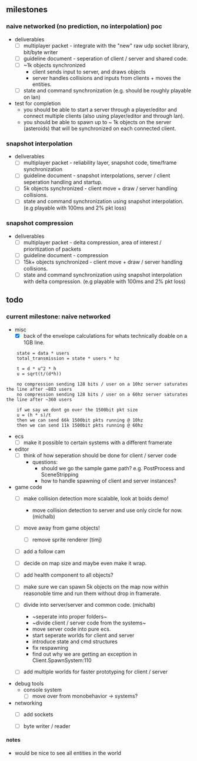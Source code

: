 ## milestones

### naive networked (no prediction, no interpolation) poc
  - deliverables
    - [ ] multiplayer packet - integrate with the "new" raw udp socket library, bit/byte writer
    - [ ] guideline document - seperation of client / server and shared code.
    - [ ] ~1k objects synchronized
      - client sends input to server, and draws objects
      - server handles collisions and inputs from clients + moves the entities.
    - [ ] state and command synchronization (e.g. should be roughly playable on lan)

  - test for completion
    - you should be able to start a server through a player/editor and connect multiple clients (also using player/editor and through lan).
    - you should be able to spawn up to ~ 1k objects on the server (asteroids) that will be synchronized on each connected client.

### snapshot interpolation
  - deliverables
    - [ ] multiplayer packet - reliability layer, snapshot code, time/frame synchronization
    - [ ] guideline document - snapshot interpolations, server / client seperation handling and startup.
    - [ ] 5k objects synchronized - client move + draw / server handling collisions.
    - [ ] state and command synchronization using snapshot interpolation. (e.g playable with 100ms and 2% pkt loss)

### snapshot compression
  - deliverables
    - [ ] multiplayer packet - delta compression, area of interest / prioritization of packets
    - [ ] guideline document - compression
    - [ ] 15k+ objects synchronized - client move + draw / server handling collisions.
    - [ ] state and command synchronization using snapshot interpolation with delta compression. (e.g playable with 100ms and 2% pkt loss)

## todo
### current milestone: naive networked


- misc
  - [x] back of the envelope calculations for whats technically doable on a 1GB line.
```
    state = data * users
    total_transmission = state * users * hz

    t = d * u^2 * h
    u = sqrt(t/(d*h))

    no compression sending 128 bits / user on a 10hz server saturates the line after ~883 users
    no compression sending 128 bits / user on a 60hz server saturates the line after ~360 users

    if we say we dont go over the 1500bit pkt size
    u = (h * s)/t
    then we can send 66k 1500bit pkts running @ 10hz
    then we can send 11k 1500bit pkts running @ 60hz
```

- ecs  
  - [ ] make it possible to certain systems with a different framerate

- editor
  - [ ] think of how seperation should be done for client / server code
    - questions:
      - should we go the sample game path? e.g. PostProcess and SceneStripping
      - how to handle spawning of client and server instances?

- game code
  - [ ] make collision detection more scalable, look at boids demo!
    - move collision detection to server and use only circle for now. (michalb)
  - [ ] move away from game objects!
    - [ ] remove sprite renderer (timj)
  - [ ] add a follow cam
  - [ ] decide on map size and maybe even make it wrap.
  - [ ] add health component to all objects?
  - [ ] make sure we can spawn 5k objects on the map now within reasonoble time and run them without drop in framerate.

  - [ ] divide into server/server and common code. (michalb)
    - ~seperate into proper folders~
    - ~divide client / server code from the systems~
    - move server code into pure ecs.
    - start seperate worlds for client and server
    - introduce state and cmd structures
    - fix respawning
    - find out why we are getting an exception in Client.SpawnSystem:110

  - [ ] add multiple worlds for faster prototyping for client / server

- debug tools
  - console system
    - [ ] move over from monobehavior -> systems?

- networking
  - [ ] add sockets
  - [ ] byte writer / reader


#### notes
- would be nice to see all entities in the world